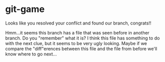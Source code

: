 git-game
========

Looks like you resolved your conflict
and found our branch, congrats!! 

Hmm...it seems this branch has a file
that was seen before in another branch. 
Do you "remember" what it is? I
think this file has something to do
with the next clue, but it seems to be
very ugly looking. Maybe if we compare
the "diff"erences between this file and 
the file from before we'll know where to
go next...

